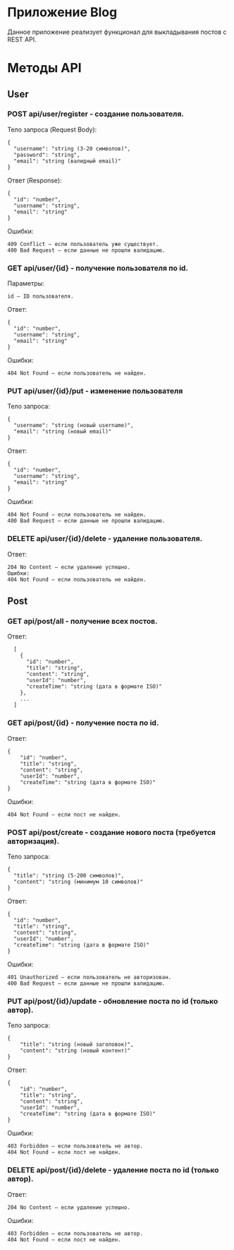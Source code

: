 # Приложение Blog
Данное приложение реализует функционал для выкладывания постов с REST API. 
# Методы API
## User
### POST api/user/register - создание пользователя. 

Тело запроса (Request Body):

    {
      "username": "string (3-20 символов)",
      "password": "string",
      "email": "string (валидный email)"
    }
Ответ (Response):

    {
      "id": "number",
      "username": "string",
      "email": "string"
    }

Ошибки:

    409 Conflict – если пользователь уже существует.
    400 Bad Request – если данные не прошли валидацию.


### GET api/user/{id} - получение пользователя по id. 
  
Параметры:
    
    id – ID пользователя.

Ответ:

    {
      "id": "number",
      "username": "string",
      "email": "string"
    }
Ошибки:

    404 Not Found – если пользователь не найден.

### PUT api/user/{id}/put - изменение пользователя 

Тело запроса:

    {
      "username": "string (новый username)",
      "email": "string (новый email)"
    }

Ответ:

    {
      "id": "number",
      "username": "string",
      "email": "string"
    }

Ошибки:

    404 Not Found – если пользователь не найден.
    400 Bad Request – если данные не прошли валидацию.

### DELETE api/user/{id}/delete - удаление пользователя.

Ответ:
 
    204 No Content – если удаление успешно.
    Ошибки:
    404 Not Found – если пользователь не найден.
## Post
### GET api/post/all - получение всех постов.
  Ответ:

      [
        {
          "id": "number",
          "title": "string",
          "content": "string",
          "userId": "number",
          "createTime": "string (дата в формате ISO)"
        },
        ...
      ]
### GET api/post/{id} - получение поста по id.  

Ответ:

    {
        "id": "number",
        "title": "string",
        "content": "string",
        "userId": "number",
        "createTime": "string (дата в формате ISO)"
    }

Ошибки:

    404 Not Found – если пост не найден.
### POST api/post/create - создание нового поста  (требуется авторизация).

Тело запроса:

    {
      "title": "string (5-200 символов)",
      "content": "string (минимум 10 символов)"
    }

Ответ:

    {
      "id": "number",
      "title": "string",
      "content": "string",
      "userId": "number",
      "createTime": "string (дата в формате ISO)"
    }

Ошибки:

    401 Unauthorized – если пользователь не авторизован.
    400 Bad Request – если данные не прошли валидацию.

### PUT api/post/{id}/update - обновление поста по id (только автор). 

Тело запроса:

    {
        "title": "string (новый заголовок)",
        "content": "string (новый контент)"
    }

Ответ:

    {
        "id": "number",
        "title": "string",
        "content": "string",
        "userId": "number",
        "createTime": "string (дата в формате ISO)"
    }

Ошибки:

    403 Forbidden – если пользователь не автор.
    404 Not Found – если пост не найден.

### DELETE api/post/{id}/delete - удаление поста по id (только автор).  

Ответ:

    204 No Content – если удаление успешно.
Ошибки:

    403 Forbidden – если пользователь не автор.
    404 Not Found – если пост не найден.